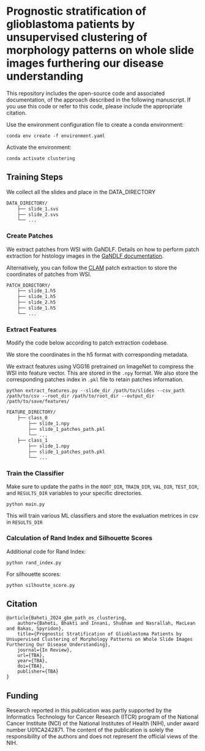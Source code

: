 # Prognostic stratification of glioblastoma patients by unsupervised clustering of morphology patterns on whole slide images furthering our disease understanding


This repository includes the open-source code and associated documentation, of the approach described in the following manuscript. If you use this code or refer to this code, please include the appropriate citation.

Use the environment configuration file to create a conda environment:
```shell
conda env create -f environment.yaml
```

Activate the environment:
```shell
conda activate clustering
```


## Training Steps

We collect all the slides and place in the DATA_DIRECTORY

```bash
DATA_DIRECTORY/
	├── slide_1.svs
	├── slide_2.svs
	└── ...
```

### Create Patches

We extract patches from WSI with GaNDLF. Details on how to perform patch extraction for histology images in the [GaNDLF documentation](https://docs.mlcommons.org/GaNDLF/usage/#offline-patch-extraction-for-histology-images-only).

Alternatively, you can follow the [CLAM](https://github.com/mahmoodlab/CLAM) patch extraction to store the coordinates of patches from WSI.

```bash
PATCH_DIRECTORY/
	├── slide_1.h5
	├── slide_1.h5
	├── slide_2.h5
	├── slide_1.h5
	└── ...
```

### Extract Features

Modify the code below according to patch extraction codebase. 

We store the coordinates in the h5 format with corresponding metadata.

We extract features using VGG16 pretrained on ImageNet to compress the WSI into feature vector. This are stored in the `.npy` format. We also store the corresponding patches index in `.pkl` file to retain patches information.



```shell
python extract_features.py --slide_dir /path/to/slides --csv_path /path/to/csv --root_dir /path/to/root_dir --output_dir /path/to/save/features/
```

```bash
FEATURE_DIRECTORY/
	├── class_0
		├── slide_1.npy
		├── slide_1_patches_path.pkl
		└── ...
	├── class_1
		├── slide_1.npy
		├── slide_1_patches_path.pkl
		└── ...
```

### Train the Classifier

Make sure to update the paths in the `ROOT_DIR`, `TRAIN_DIR`, `VAL_DIR`, `TEST_DIR`, and `RESULTS_DIR` variables to your specific directories.

```shell
python main.py
```

This will train various ML classifiers and store the evaluation metrices in csv in `RESULTS_DIR`



### Calculation of Rand Index and Silhouette Scores

Additional code for Rand Index:

```shell
python rand_index.py
```

For silhouette scores:

```shell
python silhoutte_score.py
```

## Citation

```
@article{Baheti_2024_gbm_path_os_clustering,
	author={Baheti, Bhakti and Innani, Shubham and Nasrallah, MacLean and Bakas, Spyridon},
	title={Prognostic Stratification of Glioblastoma Patients by Unsupervised Clustering of Morphology Patterns on Whole Slide Images Furthering Our Disease Understanding},
	journal={In Review},
	url={TBA},
	year={TBA},
	doi={TBA},
	publisher={TBA}
}
```

## Funding

Research reported in this publication was partly supported by the Informatics Technology for Cancer Research (ITCR) program of the National Cancer Institute (NCI) of the National Institutes of Health (NIH), under award number U01CA242871. The content of the publication is solely the responsibility of the authors and does not represent the official views of the NIH.
